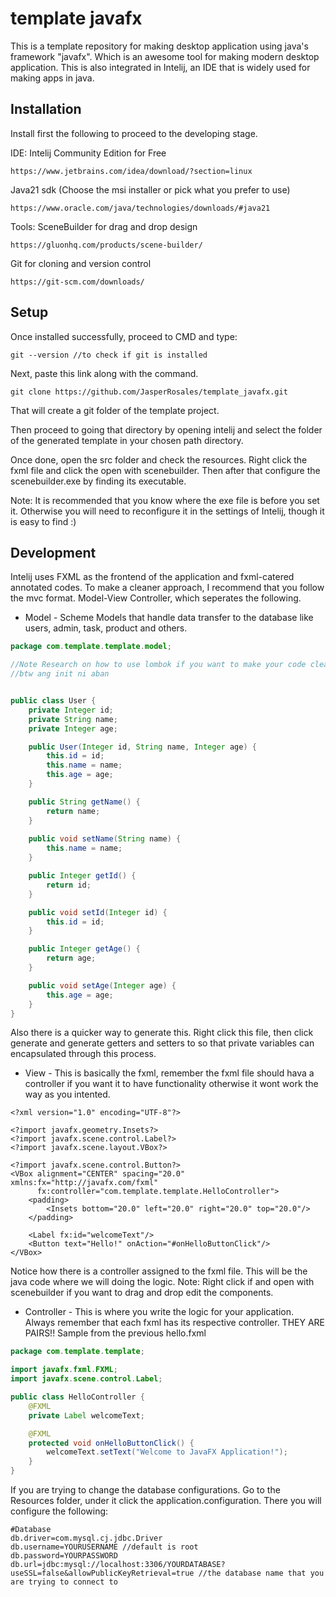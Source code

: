 # template javafx
This is a template repository for making desktop application using java's framework "javafx". Which is an awesome tool for making modern desktop application. This is also integrated in Intelij, an IDE that is widely used for making apps in java. 

## Installation
Install first the following to proceed to the developing stage.

IDE: Intelij Community Edition for Free
```
https://www.jetbrains.com/idea/download/?section=linux
```
Java21 sdk (Choose the msi installer or pick what you prefer to use)
```
https://www.oracle.com/java/technologies/downloads/#java21
```
Tools: SceneBuilder for drag and drop design
```
https://gluonhq.com/products/scene-builder/
```

Git for cloning and version control
```
https://git-scm.com/downloads/
```

## Setup

Once installed successfully, proceed to CMD and type:
```
git --version //to check if git is installed
```

Next, paste this link along with the command. 
```
git clone https://github.com/JasperRosales/template_javafx.git
```
That will create a git folder of the template project. 

Then proceed to going that directory by opening intelij and select the folder of the generated template in your chosen path directory.

Once done, open the src folder and check the resources. Right click the fxml file and click the open with scenebuilder.
Then after that configure the scenebuilder.exe by finding its executable. 

Note: It is recommended that you know where the exe file is before you set it. Otherwise you will need to reconfigure it in the settings of Intelij, though it is easy to find :)


## Development

Intelij uses FXML as the frontend of the application and fxml-catered annotated codes. To make a cleaner approach, I recommend that you follow the mvc format. Model-View Controller, which seperates the following.
- Model - Scheme Models that handle data transfer to the database like users, admin, task, product and others.
```java
package com.template.template.model;

//Note Research on how to use lombok if you want to make your code clean as sheesh
//btw ang init ni aban


public class User {
    private Integer id;
    private String name;
    private Integer age;

    public User(Integer id, String name, Integer age) {
        this.id = id;
        this.name = name;
        this.age = age;
    }

    public String getName() {
        return name;
    }
    
    public void setName(String name) {
        this.name = name;
    }

    public Integer getId() {
        return id;
    }

    public void setId(Integer id) {
        this.id = id;
    }

    public Integer getAge() {
        return age;
    }

    public void setAge(Integer age) {
        this.age = age;
    }
}
```
Also there is a quicker way to generate this. Right click this file, then click generate and generate getters and setters to so that private variables can encapsulated through this process. 

- View - This is basically the fxml, remember the fxml file should hava a controller if you want it to have functionality otherwise it wont work the way as you intented.
```
<?xml version="1.0" encoding="UTF-8"?>

<?import javafx.geometry.Insets?>
<?import javafx.scene.control.Label?>
<?import javafx.scene.layout.VBox?>

<?import javafx.scene.control.Button?>
<VBox alignment="CENTER" spacing="20.0" xmlns:fx="http://javafx.com/fxml"
      fx:controller="com.template.template.HelloController">
    <padding>
        <Insets bottom="20.0" left="20.0" right="20.0" top="20.0"/>
    </padding>

    <Label fx:id="welcomeText"/>
    <Button text="Hello!" onAction="#onHelloButtonClick"/>
</VBox>

```
Notice how there is a controller assigned to the fxml file. This will be the java code where we will doing the logic. Note: Right click if and open with scenebuilder if you want to drag and drop edit the components.

- Controller - This is where you write the logic for your application. Always remember that each fxml has its respective controller. THEY ARE PAIRS!! Sample from the previous hello.fxml
```java
package com.template.template;

import javafx.fxml.FXML;
import javafx.scene.control.Label;

public class HelloController {
    @FXML
    private Label welcomeText;

    @FXML
    protected void onHelloButtonClick() {
        welcomeText.setText("Welcome to JavaFX Application!");
    }
}
```

If you are trying to change the database configurations. Go to the Resources folder, under it click the application.configuration. There you will configure the following: 
```
#Database
db.driver=com.mysql.cj.jdbc.Driver
db.username=YOURUSERNAME //default is root
db.password=YOURPASSWORD 
db.url=jdbc:mysql://localhost:3306/YOURDATABASE?useSSL=false&allowPublicKeyRetrieval=true //the database name that you are trying to connect to
```
